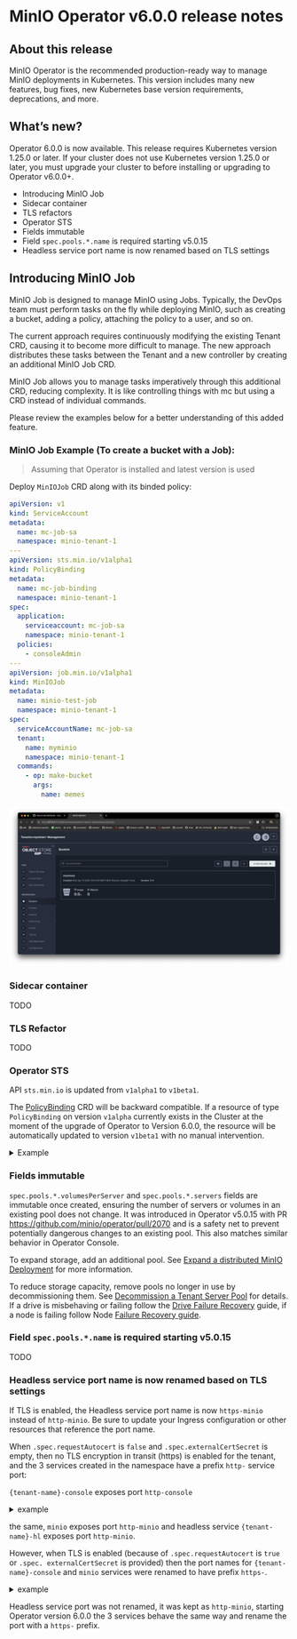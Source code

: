 # MinIO Operator v6.0.0 release notes

## About this release

MinIO Operator is the recommended production-ready way to manage MinIO deployments in Kubernetes. This version includes many new features, bug fixes, new Kubernetes base version requirements, deprecations, and more.

## What’s new?

Operator 6.0.0 is now available. This release requires Kubernetes version 1.25.0 or later. If your cluster does not use Kubernetes version 1.25.0 or later, you must upgrade your cluster to before installing or upgrading to Operator v6.0.0+.

* Introducing MinIO Job
* Sidecar container
* TLS refactors
* Operator STS
* Fields immutable
* Field `spec.pools.*.name` is required starting v5.0.15
* Headless service port name is now renamed based on TLS settings

## Introducing MinIO Job

MinIO Job is designed to manage MinIO using Jobs. Typically, the DevOps team must perform tasks on the fly while deploying MinIO, such as creating a bucket, adding a policy, attaching the policy to a user, and so on.

The current approach requires continuously modifying the existing Tenant CRD, causing it to become more difficult to manage. The new approach distributes these tasks between the Tenant and a new controller by creating an additional MinIO Job CRD.

MinIO Job allows you to manage tasks imperatively through this additional CRD, reducing complexity. It is like controlling things with mc but using a CRD instead of individual commands.

Please review the examples below for a better understanding of this added feature.

### MinIO Job Example (To create a bucket with a Job):

> Assuming that Operator is installed and latest version is used

Deploy `MinIOJob` CRD along with its binded policy:

```yaml
apiVersion: v1
kind: ServiceAccount
metadata:
  name: mc-job-sa
  namespace: minio-tenant-1
---
apiVersion: sts.min.io/v1alpha1
kind: PolicyBinding
metadata:
  name: mc-job-binding
  namespace: minio-tenant-1
spec:
  application:
    serviceaccount: mc-job-sa
    namespace: minio-tenant-1
  policies:
    - consoleAdmin
---
apiVersion: job.min.io/v1alpha1
kind: MinIOJob
metadata:
  name: minio-test-job
  namespace: minio-tenant-1
spec:
  serviceAccountName: mc-job-sa
  tenant:
    name: myminio
    namespace: minio-tenant-1
  commands:
    - op: make-bucket
      args:
        name: memes
```

![bucket creation](images/v6.0.0/image1.png )

### Sidecar container

TODO

### TLS Refactor

TODO

### Operator STS 

API `sts.min.io` is updated from `v1alpha1` to `v1beta1`.

The [PolicyBinding](https://github.com/minio/operator/blob/master/docs/policybinding_crd.adoc#k8s-api-github-com-minio-operator-pkg-apis-sts-min-io-v1alpha1-policybinding)
CRD will be backward compatible.
If a resource of type `PolicyBinding` on version `v1alpha` currently exists in the Cluster
at the moment of the upgrade of Operator to Version 6.0.0, the resource will be automatically updated to version `v1beta1`
with no manual intervention.

<details>
  <summary>Example</summary>

Before update:
```yaml
apiVersion: sts.min.io/v1alpha
kind: PolicyBinding
metadata:
  name: binding-1
  namespace: minio-tenant-1
spec:
  application:
    namespace: sts-client
    serviceaccount: stsclient-sa
  policies:
    - test-bucket-rw
```

After update:
```yaml
apiVersion: sts.min.io/v1beta1
kind: PolicyBinding
metadata:
  name: binding-1
  namespace: minio-tenant-1
spec:
  application:
    namespace: sts-client
    serviceaccount: stsclient-sa
  policies:
    - test-bucket-rw
```
</details>

### Fields immutable

`spec.pools.*.volumesPerServer` and `spec.pools.*.servers` fields are immutable once created, ensuring the number of servers or volumes in an existing pool does not change. It was introduced in Operator v5.0.15 with PR https://github.com/minio/operator/pull/2070 and is a safety net to prevent potentially dangerous changes to an existing pool. This also matches similar behavior in Operator Console.

To expand storage, add an additional pool.
See [Expand a distributed MinIO Deployment](https://min.io/docs/minio/linux/operations/install-deploy-manage/expand-minio-deployment.html)
for more information.

To reduce storage capacity, remove pools no longer in use by decommissioning them. See [Decommission a Tenant Server Pool](https://min.io/docs/minio/kubernetes/upstream/operations/install-deploy-manage/modify-minio-tenant.html#decommission-a-tenant-server-pool) 
for details.
If a drive is misbehaving or failing follow the [Drive Failure Recovery](https://min.io/docs/minio/kubernetes/upstream/operations/data-recovery/recover-after-drive-failure.html#minio-restore-hardware-failure-drive)
guide, if a node is failing follow Node [Failure Recovery guide](https://min.io/docs/minio/kubernetes/upstream/operations/data-recovery/recover-after-node-failure.html).

### Field `spec.pools.*.name` is required starting v5.0.15

TODO

### Headless service port name is now renamed based on TLS settings

If TLS is enabled, the Headless service port name is now `https-minio` instead of `http-minio`. Be sure to update your Ingress configuration or other resources that reference the port name.

When `.spec.requestAutocert` is `false` and `.spec.externalCertSecret` is empty, then no TLS encryption in transit 
(https) is enabled for the tenant, and the 3 services created in the namespace have a prefix `http-` service port:

`{tenant-name}-console` exposes port `http-console`

<details>
  <summary> example</summary>

```yaml
apiVersion: v1
kind: Service
metadata:
  labels:
    v1.min.io/console: tenant-1-console
  name: tenant-1-console
  namespace: tenant-1
spec:
  allocateLoadBalancerNodePorts: true
  clusterIP: 10.96.78.111
  clusterIPs:
  - 10.96.78.111
  internalTrafficPolicy: Cluster
  ipFamilies:
  - IPv4
  ipFamilyPolicy: SingleStack
  ports:
  - name: http-console
    nodePort: 30984
    port: 9090
  selector:
    v1.min.io/tenant: tenant-1
  type: LoadBalancer
```
</details>

the same, `minio` exposes port `http-minio` and headless service `{tenant-name}-hl` exposes port `http-minio`.

However, when TLS is enabled (because of `.spec.requestAutocert` is `true` or `.spec. externalCertSecret` is provided)
then the port names for  `{tenant-name}-console` and `minio` services were renamed to have prefix `https-`.

<details>
  <summary> example</summary>

```yaml
apiVersion: v1
kind: Service
metadata:
  labels:
    v1.min.io/console: tenant-1-console
  name: tenant-1-console
  namespace: tenant-1
spec:
  allocateLoadBalancerNodePorts: true
  clusterIP: 10.96.78.111
  clusterIPs:
  - 10.96.78.111
  internalTrafficPolicy: Cluster
  ipFamilies:
  - IPv4
  ipFamilyPolicy: SingleStack
  ports:
  - name: https-console
    nodePort: 32368
    port: 9443
  selector:
    v1.min.io/tenant: tenant-1
  type: LoadBalancer
```
</details>

Headless service port was not renamed, it was kept as `http-minio`, starting Operator version 6.0.0 the 3 services behave
the same way and rename the port with a `https-` prefix.
